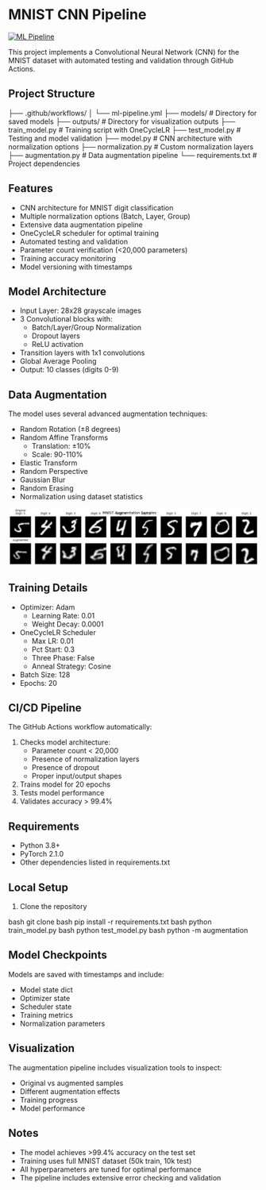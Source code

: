 # MNIST CNN Pipeline

[![ML Pipeline](https://github.com/{username}/{repository}/actions/workflows/ml-pipeline.yml/badge.svg)](https://github.com/{username}/{repository}/actions/workflows/ml-pipeline.yml)

This project implements a Convolutional Neural Network (CNN) for the MNIST dataset with automated testing and validation through GitHub Actions.

## Project Structure 

├── .github/workflows/
│ └── ml-pipeline.yml
├── models/ # Directory for saved models
├── outputs/ # Directory for visualization outputs
├── train_model.py # Training script with OneCycleLR
├── test_model.py # Testing and model validation
├── model.py # CNN architecture with normalization options
├── normalization.py # Custom normalization layers
├── augmentation.py # Data augmentation pipeline
└── requirements.txt # Project dependencies

## Features
- CNN architecture for MNIST digit classification
- Multiple normalization options (Batch, Layer, Group)
- Extensive data augmentation pipeline
- OneCycleLR scheduler for optimal training
- Automated testing and validation
- Parameter count verification (<20,000 parameters)
- Training accuracy monitoring
- Model versioning with timestamps

## Model Architecture
- Input Layer: 28x28 grayscale images
- 3 Convolutional blocks with:
  - Batch/Layer/Group Normalization
  - Dropout layers
  - ReLU activation
- Transition layers with 1x1 convolutions
- Global Average Pooling
- Output: 10 classes (digits 0-9)

## Data Augmentation
The model uses several advanced augmentation techniques:
- Random Rotation (±8 degrees)
- Random Affine Transforms
  - Translation: ±10%
  - Scale: 90-110%
- Elastic Transform
- Random Perspective
- Gaussian Blur
- Random Erasing
- Normalization using dataset statistics

![Augmentation Samples](outputs/augmentation_samples.png)

## Training Details
- Optimizer: Adam
  - Learning Rate: 0.01
  - Weight Decay: 0.0001
- OneCycleLR Scheduler
  - Max LR: 0.01
  - Pct Start: 0.3
  - Three Phase: False
  - Anneal Strategy: Cosine
- Batch Size: 128
- Epochs: 20

## CI/CD Pipeline
The GitHub Actions workflow automatically:
1. Checks model architecture:
   - Parameter count < 20,000
   - Presence of normalization layers
   - Presence of dropout
   - Proper input/output shapes
2. Trains model for 20 epochs
3. Tests model performance
4. Validates accuracy > 99.4%

## Requirements
- Python 3.8+
- PyTorch 2.1.0
- Other dependencies listed in requirements.txt

## Local Setup
1. Clone the repository

bash
git clone <repository-url>
bash
pip install -r requirements.txt
bash
python train_model.py
bash
python test_model.py
bash
python -m augmentation

## Model Checkpoints
Models are saved with timestamps and include:
- Model state dict
- Optimizer state
- Scheduler state
- Training metrics
- Normalization parameters

## Visualization
The augmentation pipeline includes visualization tools to inspect:
- Original vs augmented samples
- Different augmentation effects
- Training progress
- Model performance

## Notes
- The model achieves >99.4% accuracy on the test set
- Training uses full MNIST dataset (50k train, 10k test)
- All hyperparameters are tuned for optimal performance
- The pipeline includes extensive error checking and validation
